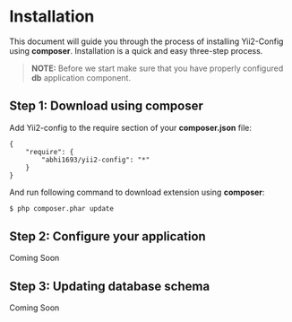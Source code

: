 Installation
============

This document will guide you through the process of installing Yii2-Config using **composer**. Installation is a quick and
easy three-step process.

> **NOTE:** Before we start make sure that you have properly configured **db** application component.


Step 1: Download using composer
-------------------------------

Add Yii2-config to the require section of your **composer.json** file:

```
{
    "require": {
        "abhi1693/yii2-config": "*"
    }
}
```

And run following command to download extension using **composer**:

```bash
$ php composer.phar update
```

Step 2: Configure your application
----------------------------------

Coming Soon

Step 3: Updating database schema
--------------------------------

Coming Soon